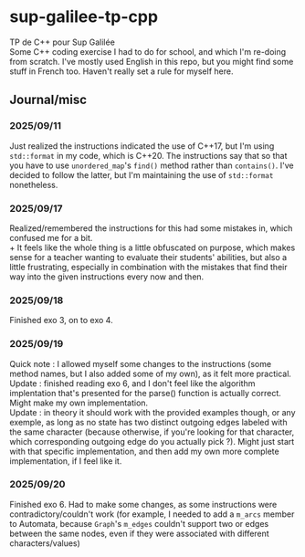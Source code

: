 # sup-galilee-tp-cpp
TP de C++ pour Sup Galilée\
Some C++ coding exercise I had to do for school, and which I'm re-doing from scratch.
I've mostly used English in this repo, but you might
find some stuff in French too. Haven't really set a rule for myself here.

## Journal/misc
### 2025/09/11
Just realized the instructions indicated the use of C++17, but I'm using `std::format` in my code, which
is C++20. The instructions say that so that you have to use `unordered_map`'s `find()` method rather
than `contains()`. I've decided to follow the latter, but I'm maintaining the use of `std::format` nonetheless.

### 2025/09/17
Realized/remembered the instructions for this had some mistakes in, which confused me for a bit.\
\+ It feels like the whole thing is a little obfuscated on purpose, which makes sense for a teacher
wanting to evaluate their students' abilities, but also a little frustrating, especially in combination
with the mistakes that find their way into the given instructions every now and then.

### 2025/09/18
Finished exo 3, on to exo 4.

### 2025/09/19
Quick note : I allowed myself some changes to the instructions (some method names, but I also added some of my own),
as it felt more practical.\
Update : finished reading exo 6, and I don't feel like the algorithm implentation that's presented for the parse()
function is actually correct. Might make my own implementation.\
Update : in theory it should work with the provided examples though, or any exemple, as long as no state has two
distinct outgoing edges labeled with the same character (because otherwise, if you're looking for that character,
which corresponding outgoing edge do you actually pick ?). Might just start with that specific implementation, and
then add my own more complete implementation, if I feel like it.

### 2025/09/20
Finished exo 6. Had to make some changes, as some instructions were contradictory/couldn't work (for example, I
needed to add a `m_arcs` member to Automata, because `Graph`'s `m_edges` couldn't support two or edges between
the same nodes, even if they were associated with different characters/values)